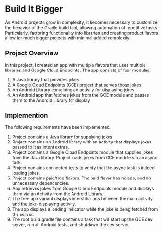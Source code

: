 # Build It Bigger

As Android projects grow in complexity, it becomes necessary to customize the behavior of the Gradle build tool, allowing automation of repetitive tasks. Particularly, factoring functionality into libraries and creating product flavors allow for much bigger projects with minimal added complexity.

## Project Overview

In this project, I created an app with multiple flavors that uses multiple libraries and Google Cloud Endpoints. The app consists of four modules:

1. A Java library that provides jokes
2. A Google Cloud Endpoints (GCE) project that serves those jokes
3. An Android Library containing an activity for displaying jokes
4. An Android app that fetches jokes from the GCE module and passes them to the Android Library for display

## Implemention 

The following requirements have been implemented.

1. Project contains a Java library for supplying jokes
2. Project contains an Android library with an activity that displays jokes passed to it as intent extras.
3. Project contains a Google Cloud Endpoints module that supplies jokes from the Java library. Project loads jokes from GCE module via an async task.
4. Project contains connected tests to verify that the async task is indeed loading jokes.
5. Project contains paid/free flavors. The paid flavor has no ads, and no unnecessary dependencies.
6. App retrieves jokes from Google Cloud Endpoints module and displays them via an Activity from the Android Library.
7. The free app variant displays interstitial ads between the main activity and the joke-displaying activity.
8. The app displays a loading indicator while the joke is being fetched from the server.
9. The root build.gradle file contains a task that will start up the GCE dev server, run all Android tests, and shutdown the dev server.
